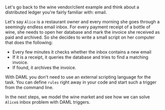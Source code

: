 Let's go back to the wine vendor/client example and think about a distributed ledger you're fairly
familiar with: email.

Let's say `Alice` is a restaurant owner and every morning she goes through a seemingly endless email
inbox. For every payment receipt of a bottle of wine, she needs to open her database and mark the
invoice she received as paid and archived. So she decides to write a small script on her computer
that does the following:

- Every few minutes it checks whether the inbox contains a new email
- If it is a receipt, it queries the database and tries to find a matching invoice. 
- If found, it archives the invoice.

With DAML you don't need to use an external scripting language for the task. You can define `rules`
right away in your code and start such a trigger from the command line.

In the next steps, we model the wine market and see how we can solve `Alice`s inbox problem with
DAML triggers.
